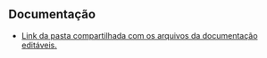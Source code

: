 <h2>Documentação</h1>

* <a href="https://docs.google.com/document/d/1yh6OqCLHmgUXxXUuT8YchHVhSzIjqmoE7gE4XVdaXP0/edit?usp=share_link"> Link da pasta compartilhada com os arquivos da documentação editáveis.</a>